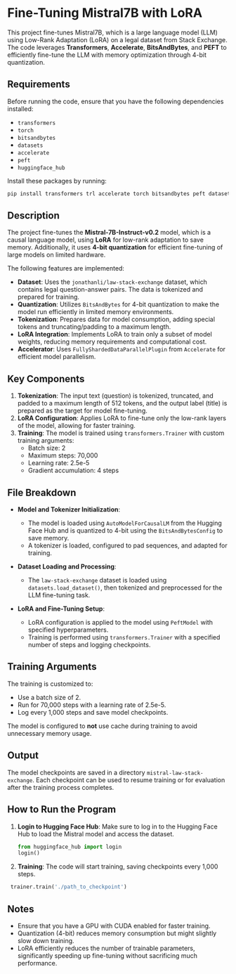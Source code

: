 # Fine-Tuning Mistral7B with LoRA

This project fine-tunes Mistral7B, which is a large language model (LLM) using Low-Rank Adaptation (LoRA) on a legal dataset from Stack Exchange. The code leverages **Transformers**, **Accelerate**, **BitsAndBytes**, and **PEFT** to efficiently fine-tune the LLM with memory optimization through 4-bit quantization.

## Requirements

Before running the code, ensure that you have the following dependencies installed:
- `transformers`
- `torch`
- `bitsandbytes`
- `datasets`
- `accelerate`
- `peft`
- `huggingface_hub`

Install these packages by running:
```bash
pip install transformers trl accelerate torch bitsandbytes peft datasets -qU
```

## Description

The project fine-tunes the **Mistral-7B-Instruct-v0.2** model, which is a causal language model, using **LoRA** for low-rank adaptation to save memory. Additionally, it uses **4-bit quantization** for efficient fine-tuning of large models on limited hardware.

The following features are implemented:
- **Dataset**: Uses the `jonathanli/law-stack-exchange` dataset, which contains legal question-answer pairs. The data is tokenized and prepared for training.
- **Quantization**: Utilizes `BitsAndBytes` for 4-bit quantization to make the model run efficiently in limited memory environments.
- **Tokenization**: Prepares data for model consumption, adding special tokens and truncating/padding to a maximum length.
- **LoRA Integration**: Implements LoRA to train only a subset of model weights, reducing memory requirements and computational cost.
- **Accelerator**: Uses `FullyShardedDataParallelPlugin` from `Accelerate` for efficient model parallelism.

## Key Components

1. **Tokenization**: The input text (question) is tokenized, truncated, and padded to a maximum length of 512 tokens, and the output label (title) is prepared as the target for model fine-tuning.
2. **LoRA Configuration**: Applies LoRA to fine-tune only the low-rank layers of the model, allowing for faster training.
3. **Training**: The model is trained using `transformers.Trainer` with custom training arguments:
   - Batch size: 2
   - Maximum steps: 70,000
   - Learning rate: 2.5e-5
   - Gradient accumulation: 4 steps

## File Breakdown

- **Model and Tokenizer Initialization**:
  - The model is loaded using `AutoModelForCausalLM` from the Hugging Face Hub and is quantized to 4-bit using the `BitsAndBytesConfig` to save memory.
  - A tokenizer is loaded, configured to pad sequences, and adapted for training.

- **Dataset Loading and Processing**:
  - The `law-stack-exchange` dataset is loaded using `datasets.load_dataset()`, then tokenized and preprocessed for the LLM fine-tuning task.

- **LoRA and Fine-Tuning Setup**:
  - LoRA configuration is applied to the model using `PeftModel` with specified hyperparameters.
  - Training is performed using `transformers.Trainer` with a specified number of steps and logging checkpoints.

## Training Arguments

The training is customized to:
- Use a batch size of 2.
- Run for 70,000 steps with a learning rate of 2.5e-5.
- Log every 1,000 steps and save model checkpoints.

The model is configured to **not** use cache during training to avoid unnecessary memory usage.

## Output

The model checkpoints are saved in a directory `mistral-law-stack-exchange`. Each checkpoint can be used to resume training or for evaluation after the training process completes.

## How to Run the Program

1. **Login to Hugging Face Hub**:
   Make sure to log in to the Hugging Face Hub to load the Mistral model and access the dataset.

   ```python
   from huggingface_hub import login
   login()
   ```

2. **Training**:
  The code will start training, saving checkpoints every 1,000 steps.
  ```python
   trainer.train('./path_to_checkpoint')
   ```

## Notes

- Ensure that you have a GPU with CUDA enabled for faster training.
- Quantization (4-bit) reduces memory consumption but might slightly slow down training.
- LoRA efficiently reduces the number of trainable parameters, significantly speeding up fine-tuning without sacrificing much performance.

